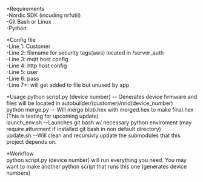 *Requirements  
-Nordic SDK (incuding nrfutil)  
-Git Bash or Linux  
-Python  

*Config file  
-Line 1: Customer  
-Line 2: filename for security tags(aws) located in /server_auth   
-Line 3: mqtt host config  
-Line 4: http host config  
-Line 5: user  
-Line 6: pass  
-Line 7+: will get added to file but unused by app  

*Usage 
python script.py (device number)       -- Generates device firmware and files will be located in autobuilder/(customer)/nrid(device_number)  
python merge.py                        -- Will merge blob.hex with merged.hex to make final.hex (This is testing for upcoming update)  
launch_env.sh                          --Launches git bash w/ necessary python enviroment (may require attunment if installed git bash in non default directory)  
update.sh                              --Will clean and recursivly update the submodules that this project depends on.  

*Workflow  
python script.py (device number) will run everything you need. You may want to make another python script that runs this one (generates device numbers)  
